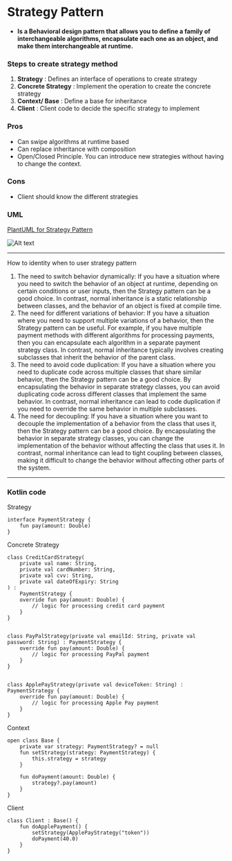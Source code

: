 # Strategy Pattern

- **Is a Behavioral design pattern that allows you to define a family of interchangeable algorithms, encapsulate each one as an object, and make them interchangeable at runtime.**


### Steps to create strategy method

1. **Strategy** : Defines an interface of operations to create strategy
2. **Concrete Strategy** : Implement the operation to create the concrete strategy
3. **Context/ Base** : Define a base for inheritance
4. **Client**  : Client code to decide the specific strategy to implement


### Pros
- Can swipe algorithms at runtime based
- Can replace inheritance with composition
- Open/Closed Principle. You can introduce new strategies without having to change the context.


### Cons
- Client should know the different strategies 

### UML

[PlantUML for Strategy Pattern](http://www.plantuml.com/plantuml/uml/XP51IyGm48NlyolUqJqau1wbXiMzUFSNn7Iw3SHKakcATFlVRIsfO2tUXY_p7czUJbbialujq8iaAtpvH7NJ6kSkkiJ2XTx_ytwa9viPAlbBAygWy0SysmnBT0wUeq3rxqhT3EPj8XTipj_pG52useIy2ei5eUaZCai1TzkT0ur4FWgdnZfUSLMjp9Y1i3WLcrbKCcpk7UZNyg2r7cdS4npt1R4JHk16q3LOUY2WUZNBZ9gThpdZe_MkNGqW7Vgv9E1gmmz-t6QTBW6azLd_rTA1EDQOGz1fcgQ__W80)

![Alt text](http://www.plantuml.com/plantuml/png/XP51IyGm48NlyolUqJqau1wbXiMzUFSNn7Iw3SHKakcATFlVRIsfO2tUXY_p7czUJbbialujq8iaAtpvH7NJ6kSkkiJ2XTx_ytwa9viPAlbBAygWy0SysmnBT0wUeq3rxqhT3EPj8XTipj_pG52useIy2ei5eUaZCai1TzkT0ur4FWgdnZfUSLMjp9Y1i3WLcrbKCcpk7UZNyg2r7cdS4npt1R4JHk16q3LOUY2WUZNBZ9gThpdZe_MkNGqW7Vgv9E1gmmz-t6QTBW6azLd_rTA1EDQOGz1fcgQ__W80)

---


How to identity when to user strategy pattern


1. The need to switch behavior dynamically: If you have a situation where you need to switch the behavior of an object at runtime, depending on certain conditions or user inputs, then the Strategy pattern can be a good choice. In contrast, normal inheritance is a static relationship between classes, and the behavior of an object is fixed at compile time. 
2. The need for different variations of behavior: If you have a situation where you need to support multiple variations of a behavior, then the Strategy pattern can be useful. For example, if you have multiple payment methods with different algorithms for processing payments, then you can encapsulate each algorithm in a separate payment strategy class. In contrast, normal inheritance typically involves creating subclasses that inherit the behavior of the parent class. 
3. The need to avoid code duplication: If you have a situation where you need to duplicate code across multiple classes that share similar behavior, then the Strategy pattern can be a good choice. By encapsulating the behavior in separate strategy classes, you can avoid duplicating code across different classes that implement the same behavior. In contrast, normal inheritance can lead to code duplication if you need to override the same behavior in multiple subclasses. 
4. The need for decoupling: If you have a situation where you want to decouple the implementation of a behavior from the class that uses it, then the Strategy pattern can be a good choice. By encapsulating the behavior in separate strategy classes, you can change the implementation of the behavior without affecting the class that uses it. In contrast, normal inheritance can lead to tight coupling between classes, making it difficult to change the behavior without affecting other parts of the system.

---

### Kotlin code

Strategy

```agsl
interface PaymentStrategy {
    fun pay(amount: Double)
}

```
Concrete Strategy

```agsl
class CreditCardStrategy(
    private val name: String,
    private val cardNumber: String,
    private val cvv: String,
    private val dateOfExpiry: String
) :
    PaymentStrategy {
    override fun pay(amount: Double) {
        // logic for processing credit card payment
    }
}


class PayPalStrategy(private val emailId: String, private val password: String) : PaymentStrategy {
    override fun pay(amount: Double) {
        // logic for processing PayPal payment
    }
}


class ApplePayStrategy(private val deviceToken: String) : PaymentStrategy {
    override fun pay(amount: Double) {
        // logic for processing Apple Pay payment
    }
}
```

Context 

```agsl
open class Base {
    private var strategy: PaymentStrategy? = null
    fun setStrategy(strategy: PaymentStrategy) {
        this.strategy = strategy
    }

    fun doPayment(amount: Double) {
        strategy?.pay(amount)
    }
}
```

Client

```agsl
class Client : Base() {
    fun doApplePayment() {
        setStrategy(ApplePayStrategy("token"))
        doPayment(40.0)
    }
}
```
